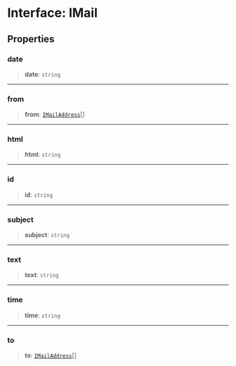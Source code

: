 # Interface: IMail

## Properties

<a id="date"></a>

### date

> **date**: `string`

***

<a id="from"></a>

### from

> **from**: [`IMailAddress`](/api/testing/Interface.IMailAddress.md)[]

***

<a id="html"></a>

### html

> **html**: `string`

***

<a id="id"></a>

### id

> **id**: `string`

***

<a id="subject"></a>

### subject

> **subject**: `string`

***

<a id="text"></a>

### text

> **text**: `string`

***

<a id="time"></a>

### time

> **time**: `string`

***

<a id="to"></a>

### to

> **to**: [`IMailAddress`](/api/testing/Interface.IMailAddress.md)[]
